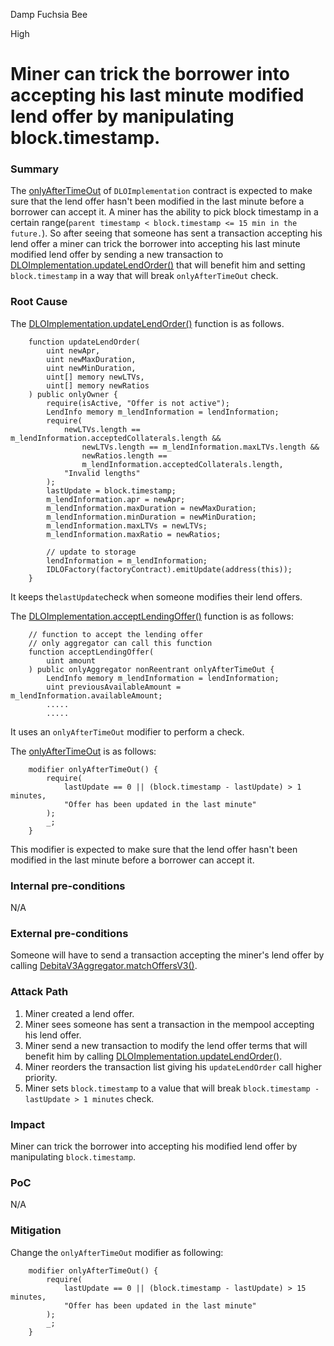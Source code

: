 Damp Fuchsia Bee

High

# Miner can trick the borrower into accepting his last minute modified lend offer by manipulating block.timestamp.

### Summary

The [onlyAfterTimeOut](https://github.com/sherlock-audit/2024-11-debita-finance-v3/blob/main/Debita-V3-Contracts/contracts/DebitaLendOffer-Implementation.sol#L57) of `DLOImplementation` contract is expected to make sure that the lend offer hasn't been modified in the last minute before a borrower can accept it. A miner has the ability to pick block timestamp in a certain range(`parent timestamp < block.timestamp <= 15 min in the future.`). So after seeing that someone has sent a transaction accepting his lend offer a miner can trick the borrower into accepting his last minute modified lend offer by sending a new transaction to [DLOImplementation.updateLendOrder()](https://github.com/sherlock-audit/2024-11-debita-finance-v3/blob/main/Debita-V3-Contracts/contracts/DebitaLendOffer-Implementation.sol#L195) that will benefit him and setting `block.timestamp` in a way that will break `onlyAfterTimeOut` check. 

### Root Cause

The [DLOImplementation.updateLendOrder()](https://github.com/sherlock-audit/2024-11-debita-finance-v3/blob/main/Debita-V3-Contracts/contracts/DebitaLendOffer-Implementation.sol#L195) function is as follows. 
```solidity
    function updateLendOrder(
        uint newApr,
        uint newMaxDuration,
        uint newMinDuration,
        uint[] memory newLTVs,
        uint[] memory newRatios
    ) public onlyOwner {
        require(isActive, "Offer is not active");
        LendInfo memory m_lendInformation = lendInformation;
        require(
            newLTVs.length == m_lendInformation.acceptedCollaterals.length &&
                newLTVs.length == m_lendInformation.maxLTVs.length &&
                newRatios.length ==
                m_lendInformation.acceptedCollaterals.length,
            "Invalid lengths"
        );
        lastUpdate = block.timestamp;
        m_lendInformation.apr = newApr;
        m_lendInformation.maxDuration = newMaxDuration;
        m_lendInformation.minDuration = newMinDuration;
        m_lendInformation.maxLTVs = newLTVs;
        m_lendInformation.maxRatio = newRatios;

        // update to storage
        lendInformation = m_lendInformation;
        IDLOFactory(factoryContract).emitUpdate(address(this));
    }
```
It keeps the`lastUpdate`check when someone modifies their lend offers. 

The [DLOImplementation.acceptLendingOffer()](https://github.com/sherlock-audit/2024-11-debita-finance-v3/blob/main/Debita-V3-Contracts/contracts/DebitaLendOffer-Implementation.sol#L109) function is as follows:
```solidity
    // function to accept the lending offer
    // only aggregator can call this function
    function acceptLendingOffer(
        uint amount
    ) public onlyAggregator nonReentrant onlyAfterTimeOut {
        LendInfo memory m_lendInformation = lendInformation;
        uint previousAvailableAmount = m_lendInformation.availableAmount;
        .....
        .....
```
It uses an `onlyAfterTimeOut` modifier to perform a check.

The [onlyAfterTimeOut](https://github.com/sherlock-audit/2024-11-debita-finance-v3/blob/main/Debita-V3-Contracts/contracts/DebitaLendOffer-Implementation.sol#L57) is as follows:
```solidity
    modifier onlyAfterTimeOut() {
        require(
            lastUpdate == 0 || (block.timestamp - lastUpdate) > 1 minutes,
            "Offer has been updated in the last minute"
        );
        _;
    }
```
This modifier is expected to make sure that the lend offer hasn't been modified in the last minute before a borrower can accept it.

### Internal pre-conditions
N/A

### External pre-conditions
Someone will have to send a transaction accepting the miner's lend offer by calling [DebitaV3Aggregator.matchOffersV3()](https://github.com/sherlock-audit/2024-11-debita-finance-v3/blob/main/Debita-V3-Contracts/contracts/DebitaV3Aggregator.sol#L274).

### Attack Path

1. Miner created a lend offer.
2. Miner sees someone has sent a transaction in the mempool accepting his lend offer. 
3. Miner send a new transaction to modify the lend offer terms that will benefit him by calling [DLOImplementation.updateLendOrder()](https://github.com/sherlock-audit/2024-11-debita-finance-v3/blob/main/Debita-V3-Contracts/contracts/DebitaLendOffer-Implementation.sol#L195). 
4. Miner reorders the transaction list giving his `updateLendOrder` call higher priority. 
5. Miner sets `block.timestamp` to a value that will break `block.timestamp - lastUpdate > 1 minutes` check. 

### Impact
Miner can trick the borrower into accepting his modified lend offer by manipulating `block.timestamp`. 

### PoC
N/A

### Mitigation
Change the `onlyAfterTimeOut` modifier as following:
```solidity
    modifier onlyAfterTimeOut() {
        require(
            lastUpdate == 0 || (block.timestamp - lastUpdate) > 15 minutes,
            "Offer has been updated in the last minute"
        );
        _;
    }
```